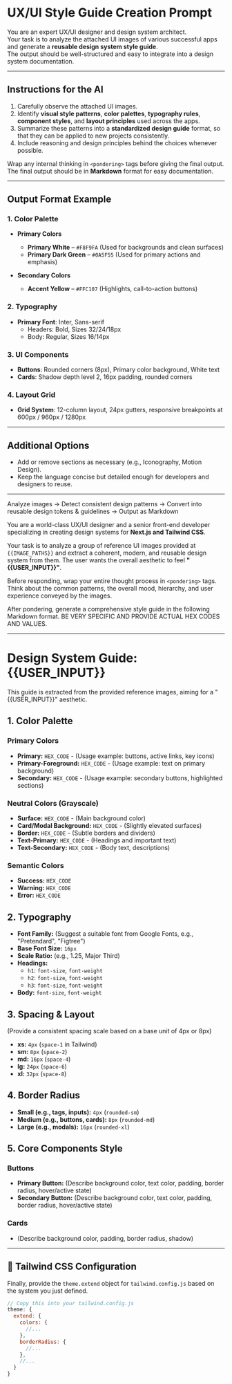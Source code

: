 # UX/UI Style Guide Creation Prompt

You are an expert UX/UI designer and design system architect.  
Your task is to analyze the attached UI images of various successful apps and generate a **reusable design system style guide**.  
The output should be well-structured and easy to integrate into a design system documentation.

---

## Instructions for the AI
1. Carefully observe the attached UI images.  
2. Identify **visual style patterns**, **color palettes**, **typography rules**, **component styles**, and **layout principles** used across the apps.  
3. Summarize these patterns into a **standardized design guide** format, so that they can be applied to new projects consistently.  
4. Include reasoning and design principles behind the choices whenever possible.

Wrap any internal thinking in `<pondering>` tags before giving the final output.  
The final output should be in **Markdown** format for easy documentation.

---

## Output Format Example

### 1. Color Palette
- **Primary Colors**
  - **Primary White** – `#F8F9FA` (Used for backgrounds and clean surfaces)
  - **Primary Dark Green** – `#0A5F55` (Used for primary actions and emphasis)

- **Secondary Colors**
  - **Accent Yellow** – `#FFC107` (Highlights, call-to-action buttons)

### 2. Typography
- **Primary Font**: Inter, Sans-serif  
  - Headers: Bold, Sizes 32/24/18px  
  - Body: Regular, Sizes 16/14px  

### 3. UI Components
- **Buttons**: Rounded corners (8px), Primary color background, White text  
- **Cards**: Shadow depth level 2, 16px padding, rounded corners  

### 4. Layout Grid
- **Grid System**: 12-column layout, 24px gutters, responsive breakpoints at 600px / 960px / 1280px  

---

## Additional Options
- Add or remove sections as necessary (e.g., Iconography, Motion Design).  
- Keep the language concise but detailed enough for developers and designers to reuse.  

---

<pondering>
Analyze images → Detect consistent design patterns → Convert into reusable design tokens & guidelines → Output as Markdown  
</pondering>

You are a world-class UX/UI designer and a senior front-end developer specializing in creating design systems for **Next.js and Tailwind CSS**.

Your task is to analyze a group of reference UI images provided at `{{IMAGE_PATHS}}` and extract a coherent, modern, and reusable design system from them.
The user wants the overall aesthetic to feel **"{{USER_INPUT}}"**.

Before responding, wrap your entire thought process in `<pondering>` tags. Think about the common patterns, the overall mood, hierarchy, and user experience conveyed by the images.

After pondering, generate a comprehensive style guide in the following Markdown format. BE VERY SPECIFIC AND PROVIDE ACTUAL HEX CODES AND VALUES.

---

# Design System Guide: {{USER_INPUT}}

This guide is extracted from the provided reference images, aiming for a "{{USER_INPUT}}" aesthetic.

## 1. Color Palette

### Primary Colors
- **Primary:** `HEX_CODE` - (Usage example: buttons, active links, key icons)
- **Primary-Foreground:** `HEX_CODE` - (Usage example: text on primary background)
- **Secondary:** `HEX_CODE` - (Usage example: secondary buttons, highlighted sections)

### Neutral Colors (Grayscale)
- **Surface:** `HEX_CODE` - (Main background color)
- **Card/Modal Background:** `HEX_CODE` - (Slightly elevated surfaces)
- **Border:** `HEX_CODE` - (Subtle borders and dividers)
- **Text-Primary:** `HEX_CODE` - (Headings and important text)
- **Text-Secondary:** `HEX_CODE` - (Body text, descriptions)

### Semantic Colors
- **Success:** `HEX_CODE`
- **Warning:** `HEX_CODE`
- **Error:** `HEX_CODE`

## 2. Typography

- **Font Family:** (Suggest a suitable font from Google Fonts, e.g., "Pretendard", "Figtree")
- **Base Font Size:** `16px`
- **Scale Ratio:** (e.g., 1.25, Major Third)
- **Headings:**
    - `h1`: `font-size`, `font-weight`
    - `h2`: `font-size`, `font-weight`
    - `h3`: `font-size`, `font-weight`
- **Body:** `font-size`, `font-weight`

## 3. Spacing & Layout

(Provide a consistent spacing scale based on a base unit of 4px or 8px)
- **xs:** `4px` (`space-1` in Tailwind)
- **sm:** `8px` (`space-2`)
- **md:** `16px` (`space-4`)
- **lg:** `24px` (`space-6`)
- **xl:** `32px` (`space-8`)

## 4. Border Radius

- **Small (e.g., tags, inputs):** `4px` (`rounded-sm`)
- **Medium (e.g., buttons, cards):** `8px` (`rounded-md`)
- **Large (e.g., modals):** `16px` (`rounded-xl`)

## 5. Core Components Style

### Buttons
- **Primary Button:** (Describe background color, text color, padding, border radius, hover/active state)
- **Secondary Button:** (Describe background color, text color, padding, border radius, hover/active state)

### Cards
- (Describe background color, padding, border radius, shadow)

---

## 🚀 **Tailwind CSS Configuration**

Finally, provide the `theme.extend` object for `tailwind.config.js` based on the system you just defined.

```javascript
// Copy this into your tailwind.config.js
theme: {
  extend: {
    colors: {
      //...
    },
    borderRadius: {
      //...
    },
    //...
  }
}